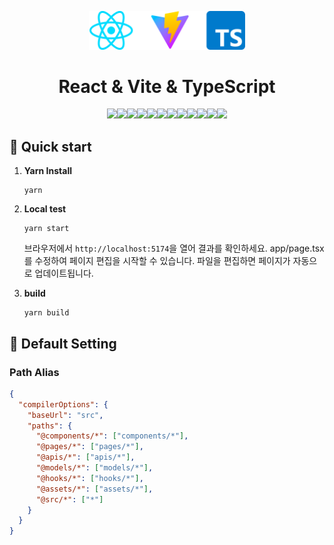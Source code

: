 <p align="center">
    <img alt="Gatsby" src="../assets/images/img-react-vite.png" width="250" />
</p>
<h1 align="center">
  React & Vite & TypeScript 
</h1>
<div align=center style="max-width: 445px;margin: 0 auto;">
    <img src="https://img.shields.io/badge/javascript-edda1c?style=for-the-badge&logo=javascript&logoColor=white"><img src="https://img.shields.io/badge/typescript-2f74c0?style=for-the-badge&logo=typescript&logoColor=white"><img src="https://img.shields.io/badge/react-61DAFB?style=for-the-badge&logo=react&logoColor=white"><img src="https://img.shields.io/badge/vite-646CFF?style=for-the-badge&logo=vite&logoColor=white"><img src="https://img.shields.io/badge/post css-DD3A0A?style=for-the-badge&logo=postcss&logoColor=white"><img src="https://img.shields.io/badge/tailwind css-06B6D4?style=for-the-badge&logo=tailwindcss&logoColor=white"><img src="https://img.shields.io/badge/yarn-2C8EBB?style=for-the-badge&logo=yarn&logoColor=white"><img src="https://img.shields.io/badge/storybook-FF4785?style=for-the-badge&logo=storybook&logoColor=white"><img src="https://img.shields.io/badge/amazon s3-569A31?style=for-the-badge&logo=amazons3&logoColor=white"><img src="https://img.shields.io/badge/github actions-2088FF?style=for-the-badge&logo=githubactions&logoColor=white"><img src="https://img.shields.io/badge/eslint-4B32C3?style=for-the-badge&logo=eslint&logoColor=white"><img src="https://img.shields.io/badge/prettier-F7B93E?style=for-the-badge&logo=prettier&logoColor=white">
</div>

## 🚀 Quick start

1.  **Yarn Install**

    ```shell
    yarn
    ```

2.  **Local test**

    ```shell
    yarn start
    ```

    브라우저에서 `http://localhost:5174`을 열어 결과를 확인하세요.
    app/page.tsx를 수정하여 페이지 편집을 시작할 수 있습니다. 파일을 편집하면 페이지가 자동으로 업데이트됩니다.

3.  **build**
    ```shell
    yarn build
    ```

## 🚀 Default Setting

### Path Alias

```json
{
  "compilerOptions": {
    "baseUrl": "src",
    "paths": {
      "@components/*": ["components/*"],
      "@pages/*": ["pages/*"],
      "@apis/*": ["apis/*"],
      "@models/*": ["models/*"],
      "@hooks/*": ["hooks/*"],
      "@assets/*": ["assets/*"],
      "@src/*": ["*"]
    }
  }
}
```
